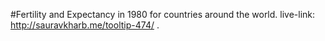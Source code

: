 #Fertility and Expectancy in 1980 for countries around the world. 
live-link: http://sauravkharb.me/tooltip-474/ .
